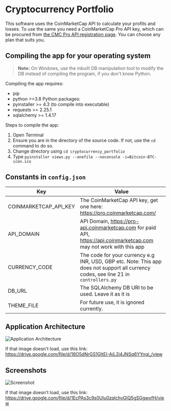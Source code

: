 # Cryptocurrency Portfolio
This software uses the CoinMarketCap API to calculate your profits and losses. To use the same you need a CoinMarketCap Pro API key, which can be procured from [the CMC Pro API registration page](https://pro.coinmarketcap.com/signup/ "CMC Pro API registeration page"). You can choose any plan that suits you.

## Compiling the app for your operating system

>**Note:** On Windows, use the inbuilt DB manipulation tool to modify the DB instead of compiling the program, if you don't know Python.

Compiling the app requires:
* pip
* python >=3.8
Python packages:
* pyinstaller >= 4.3 (to compile into executable)
* requests >= 2.25.1
* sqlalchemy >= 1.4.17

Steps to compile the app:
1. Open Terminal
2. Ensure you are in the directory of the source code. If not, use the `cd` command to do so.
3. Change directory using `cd cryptocurrency_portfolio`
4. Type `pyinstaller views.py --onefile --noconsole -i=Bitcoin-BTC-icon.ico`

## Constants in `config.json`
Key | Value
----|------
COINMARKETCAP_API_KEY | The CoinMarketCap API key, get one here: https://pro.coinmarketcap.com/
API_DOMAIN | API Domain, https://pro-api.coinmarketcap.com for paid API, https://api.coinmarketcap.com may not work with this app
CURRENCY_CODE | The code for your currency e.g INR, USD, GBP etc. Note: This app does not support all currency codes, see line 21 in `controllers.py`
DB_URL | The SQLAlchemy DB URI to be used. Leave it as it is
THEME_FILE | For future use, it is ignored currently.

## Application Architecture
![Application Architecture](https://dsm01pap001files.storage.live.com/y4mH_mbUjw3bk22wjeGCVR41ouJt_-zTP1gHsfPy2X6ZK-xqMif6kibjruaPyjsivIiYcxipKOpba7dtFx9pylnype6qr_01aVJomLK81x7FV7WLCkglgE6GtUiu0WAtEN1DfitqJIUs-LO2z-BUUvwjZH13rini0HZYKbh-t87cnlCK8-E2B3FqCLv7z5SRKKe?width=1500&height=768&cropmode=none)

If that image doesn't load, use this link: https://drive.google.com/file/d/18O5dNrGS1GltEI-AiL2i4JNSq6YYngi_/view

## Screenshots
![Screenshot](https://dsm01pap001files.storage.live.com/y4mgBvIR7FjXWz9Qp_byWTJmDC1NIQrPXecVfcuZUBXWU_GtE1sRkVnjI-r6jrEQOwzgs_5grZHE0FXTFws0LEseyb-l6sgu3otluOb6fP8khNyR66rz897lP2P5Rae-lReQ3Qv_Ur6IM9wL9TMR-yCQUyVqa0FnMHBbUXG3IZC-DdmqNYPBDdlpmqqbCTak8Jw?width=1236&height=252&cropmode=none)

If that image doesn't load, use this link: https://drive.google.com/file/d/1EcPAs3c9s0Ulu0zqIchyGlQ5gSGgwxfH/view
